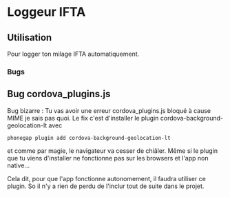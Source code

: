 # Loggeur IFTA

## Utilisation

Pour logger ton milage IFTA automatiquement.

### Bugs

## Bug cordova_plugins.js

Bug bizarre : Tu vas avoir une erreur cordova_plugins.js bloqué à cause MIME je sais pas quoi. Le fix c'est d'installer le plugin cordova-background-geolocation-lt avec 

    phonegap plugin add cordova-background-geolocation-lt
    
et comme par magie, le navigateur va cesser de chiâler. Même si le plugin que tu viens d'installer ne fonctionne pas sur les browsers et l'app non native...

Cela dit, pour que l'app fonctionne autonomement, il faudra utiliser ce plugin. So il n'y a rien de perdu de l'inclur tout de suite dans le projet.


